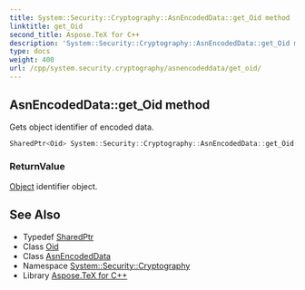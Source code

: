```yaml
---
title: System::Security::Cryptography::AsnEncodedData::get_Oid method
linktitle: get_Oid
second_title: Aspose.TeX for C++
description: 'System::Security::Cryptography::AsnEncodedData::get_Oid method. Gets object identifier of encoded data in C++.'
type: docs
weight: 400
url: /cpp/system.security.cryptography/asnencodeddata/get_oid/
---
```

## AsnEncodedData::get_Oid method


Gets object identifier of encoded data.

```cpp
SharedPtr<Oid> System::Security::Cryptography::AsnEncodedData::get_Oid() const
```


### ReturnValue

[Object](../../../system/object/) identifier object.

## See Also

* Typedef [SharedPtr](../../../system/sharedptr/)
* Class [Oid](../../oid/)
* Class [AsnEncodedData](../)
* Namespace [System::Security::Cryptography](../../)
* Library [Aspose.TeX for C++](../../../)
